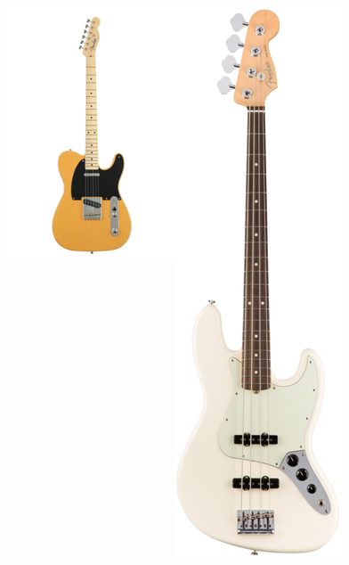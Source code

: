 <div style="display: flex; justify-content: space-between; align-items: flex-start; width: 100%;">
  <!-- 왼쪽에 배치할 이미지 -->
  <img src="image/tele.png" style="width: 300px;">
  
  <!-- 가운데 공간 -->
  <div style="width: 50px;"></div>
  
  <!-- 오른쪽에 배치할 이미지 -->
  <img src="image/bass.png" style="width: 300px;">
</div>
